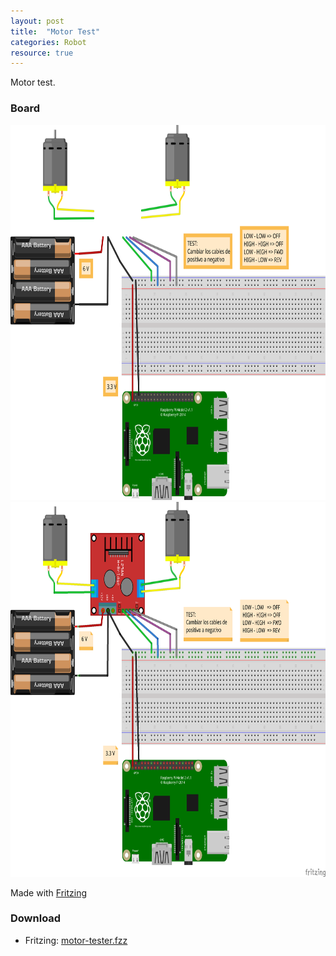 ```yaml
---
layout: post
title:  "Motor Test"
categories: Robot
resource: true
---
```


Motor test.

### Board

<img src="/images/fritzing/motor-tester_Steckplatine.svg" width="800" height="600" alt="bread board" />
<img src="/images/fritzing/motor-tester_Steckplatine.png" width="800" height="600" alt="bread board" />

<p class="advert">Made with <a href="http://fritzing.org">Fritzing</a></p>

### Download

* Fritzing: [motor-tester.fzz](/images/fritzing/motor-testert.fzz)
